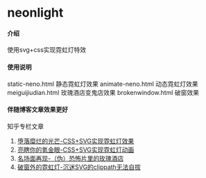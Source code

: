 # neonlight

#### 介绍
使用svg+css实现霓虹灯特效

#### 使用说明
static-neno.html 静态霓虹灯效果
animate-neno.html 动态霓虹灯效果
meiguijiudian.html 玫瑰酒店变鬼店效果
brokenwindow.html 破窗效果


#### 伴随博客文章效果更好
知乎专栏文章
1. [堕落糜烂的光芒-CSS+SVG实现霓虹灯效果](https://zhuanlan.zhihu.com/p/72967041)
2. [亮瞎你的氪金眼-CSS+SVG实现霓虹灯动画](https://zhuanlan.zhihu.com/p/74145336)
3. [名场面再现-（伪）恐怖片里的玫瑰酒店](https://zhuanlan.zhihu.com/p/75579341)
4. [破窗外的霓虹灯-沉迷SVG的clippath无法自拔](https://zhuanlan.zhihu.com/p/76489328)

